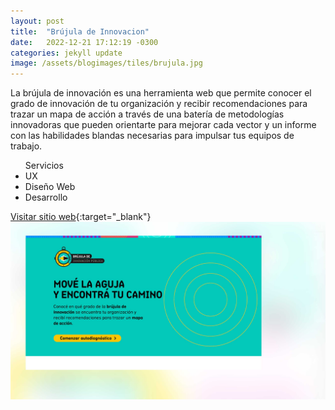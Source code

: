```yaml
---
layout: post
title:  "Brújula de Innovacion"
date:   2022-12-21 17:12:19 -0300
categories: jekyll update
image: /assets/blogimages/tiles/brujula.jpg
---
```

La brújula de innovación es una herramienta web que permite conocer el grado de innovación de tu organización y recibir recomendaciones para trazar un mapa de acción a través de una batería de metodologías innovadoras que pueden orientarte para mejorar cada vector y un informe con las habilidades blandas necesarias para impulsar tus equipos de trabajo.

<ul class="right-align">
<span class="text-sm">Servicios</span>
  <li>UX</li>
  <li>Diseño Web</li>
  <li>Desarrollo</li>
</ul>

<span class="text-sm">[Visitar sitio web](https://brujulainnovacion.anii.org.uy/){:target="_blank"}</span>
<img class="post-image-full" src="/assets/blogimages/bru-1.jpg">



